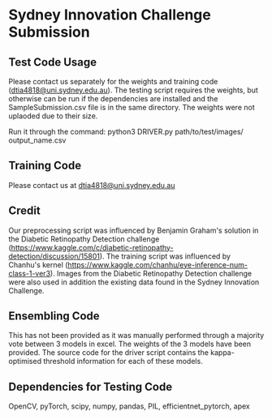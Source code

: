 # Sydney Innovation Challenge Submission

## Test Code Usage

Please contact us separately for the weights and training code (dtia4818@uni.sydney.edu.au). The testing script requires the weights, but otherwise can be run if the dependencies are installed and the SampleSubmission.csv file is in the same directory. The weights were not uplaoded due to their size.

Run it through the command: python3 DRIVER.py path/to/test/images/ output_name.csv

## Training Code

Please contact us at dtia4818@uni.sydney.edu.au

## Credit

Our preprocessing script was influenced by Benjamin Graham's solution in the Diabetic Retinopathy Detection challenge (https://www.kaggle.com/c/diabetic-retinopathy-detection/discussion/15801). The training script was influenced by Chanhu's kernel (https://www.kaggle.com/chanhu/eye-inference-num-class-1-ver3). Images from the Diabetic Retinopathy Detection challenge were also used in addition the existing data found in the Sydney Innovation Challenge.

## Ensembling Code

This has not been provided as it was manually performed through a majority vote between 3 models in excel. The weights of the 3 models have been provided. The source code for the driver script contains the kappa-optimised threshold information for each of these models.

## Dependencies for Testing Code

OpenCV, pyTorch, scipy, numpy, pandas, PIL, efficientnet_pytorch, apex
